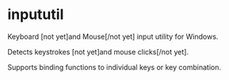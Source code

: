 # inpututil
Keyboard [not yet]and Mouse[/not yet] input utility for Windows.

Detects keystrokes [not yet]and mouse clicks[/not yet].

Supports binding functions to individual keys or key combination.
